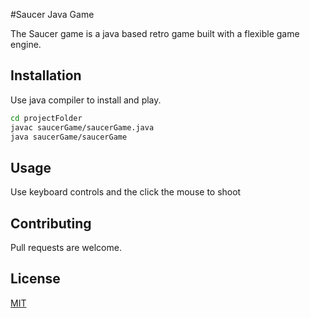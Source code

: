 #Saucer Java Game

The Saucer game is a java based retro game built with a flexible game engine.

## Installation

Use java compiler to install and play.

```bash
cd projectFolder
javac saucerGame/saucerGame.java
java saucerGame/saucerGame
```

## Usage
Use keyboard controls and the click the mouse to shoot

## Contributing
Pull requests are welcome.

## License
[MIT](https://choosealicense.com/licenses/mit/)

